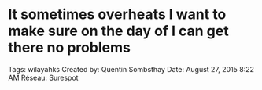 # lt sometimes overheats I want to make sure on the day of I can get there no problems

Tags: wilayahks
Created by: Quentin Sombsthay
Date: August 27, 2015 8:22 AM
Réseau: Surespot